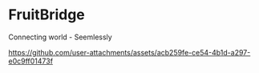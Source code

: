 # FruitBridge
Connecting world - Seemlessly


https://github.com/user-attachments/assets/acb259fe-ce54-4b1d-a297-e0c9ff01473f

